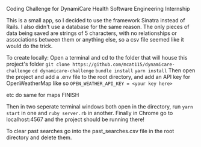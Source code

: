Coding Challenge for DynamiCare Health Software Engineering Internship

This is a small app, so I decided to use the framework Sinatra instead of Rails. I also didn't use a database for the same reason. The only pieces of data being saved are strings of 5 characters, with no relationships or associations between them or anything else, so a csv file seemed like it would do the trick.

To create locally:
Open a terminal and cd to the folder that will house this project's folder
`git clone https://github.com/mcat115/dynamicare-challenge`
`cd dynamicare-challenge`
`bundle install`
`yarn install`
Then open the project and add a .env file to the root directory, and add an API key for OpenWeatherMap like so
`OPEN_WEATHER_API_KEY = <your key here>`

etc do same for maps FINISH

Then in two seperate terminal windows both open in the directory, run `yarn start` in one and `ruby server.rb` in another.
Finally in Chrome go to localhost:4567 and the project should be running there!

To clear past searches go into the past_searches.csv file in the root directory and delete them.
